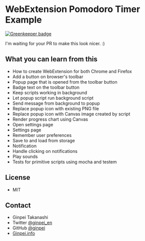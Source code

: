 # WebExtension Pomodoro Timer Example

[![Greenkeeper badge](https://badges.greenkeeper.io/ginpei/webextension-pomodoro.svg)](https://greenkeeper.io/)

I'm waiting for your PR to make this look nicer. :)

## What you can learn from this

- How to create WebExtension for both Chrome and Firefox
- Add a button on browser's toolbar
- Popup page that is opened from the toolbar button
- Badge text on the toolbar button
- Keep scripts working in background
- Let popup script run background script
- Send message from background to popup
- Replace popup icon with existing PNG file
- Replace popup icon with Canvas image created by script
- Render progress chart using Canvas
- Open settings page
- Settings page
- Remember user preferences
- Save to and load from storage
- Notification
- Handle clicking on notifications
- Play sounds
- Tests for primitive scripts using mocha and testem

## License

- MIT

## Contact

- Ginpei Takanashi
- Twitter [@ginpei_en](http://twitter.com/ginpei_en)
- GitHub [@ginpei](https://github.com/ginpei/)
- [Ginpei.info](https://ginpei.info/#/)
